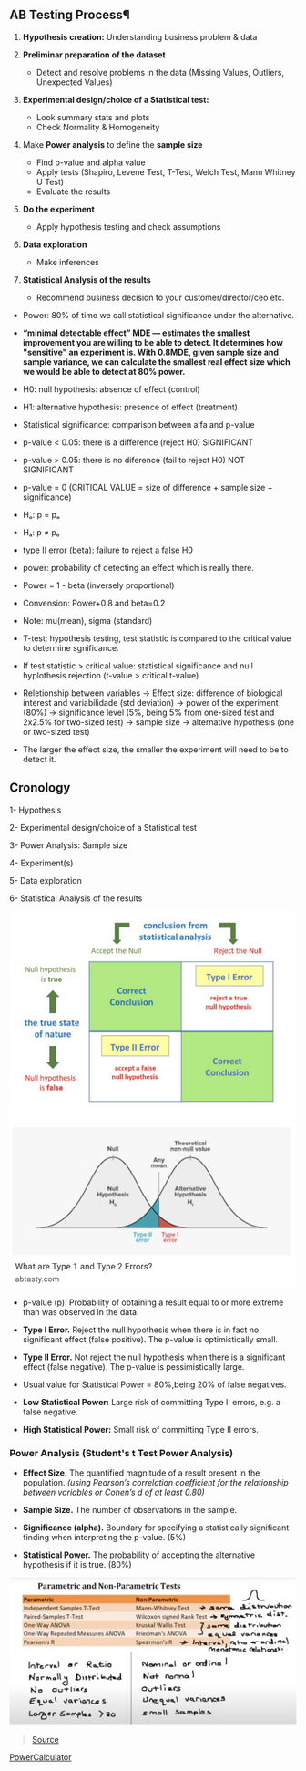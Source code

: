 ## AB Testing Process¶
1. **Hypothesis creation:** Understanding business problem & data

2. **Preliminar preparation of the dataset**
    - Detect and resolve problems in the data (Missing Values, Outliers, Unexpected Values)

3. **Experimental design/choice of a Statistical test:**
    - Look summary stats and plots
    - Check Normality & Homogeneity

4. Make **Power analysis** to define the **sample size**
    - Find p-value and alpha value
    - Apply tests (Shapiro, Levene Test, T-Test, Welch Test, Mann Whitney U Test)
    - Evaluate the results

5. **Do the experiment**
    - Apply hypothesis testing and check assumptions

6. **Data exploration**
    - Make inferences

7. **Statistical Analysis of the results**
    - Recommend business decision to your customer/director/ceo etc.

- Power: 80% of time we call statistical significance under the alternative.


- **“minimal detectable effect” MDE — estimates the smallest improvement you are willing to be able to detect. It determines how "sensitive" an experiment is.
With 0.8MDE, given sample size and sample variance, we can calculate the smallest real effect size which we would be able to detect at 80% power.**

- H0: null hypothesis: absence of effect (control)
- H1: alternative hypothesis: presence of effect (treatment)
- Statistical significance: comparison between alfa and p-value
- p-value < 0.05: there is a difference (reject H0) SIGNIFICANT
- p-value > 0.05: there is no diference (fail to reject H0) NOT SIGNIFICANT
- p-value = 0 (CRITICAL VALUE = size of difference + sample size + significance)
- Hₒ: p = pₒ
- Hₐ: p ≠ pₒ

- type II error (beta): failure to reject a false H0
- power: probability of detecting an effect which is really there.
- Power = 1 - beta (inversely proportional)
- Convension: Power+0.8 and beta=0.2

- Note: mu(mean), sigma (standard)


- T-test: hypothesis testing, test statistic is compared to the critical value to determine sgnificance.

- If test statistic > critical value: statistical significance and null hyplothesis rejection (t-value > critical t-value)

- Reletionship between variables
-> Effect size: difference of biological interest and variabilidade (std deviation)
-> power of the experiment (80%)
-> significance level (5%, being 5% from one-sized test and 2x2.5% for two-sized test)
-> sample size
-> alternative hypothesis (one or two-sized test)

- The larger the effect size, the smaller the experiment will need to be to detect it.


## Cronology

1- Hypothesis

2- Experimental design/choice of a Statistical test

3- Power Analysis: Sample size

4- Experiment(s)

5- Data exploration

6- Statistical Analysis of the results

<!-- ![01](images/01.png) -->
<img title="01" alt="Alt text" src="images/01.png">

<!-- ![02](images/02.png) -->
<img title="02" alt="Alt text" src="images/02.png">

- p-value (p): Probability of obtaining a result equal to or more extreme than was observed in the data.


- **Type I Error.** Reject the null hypothesis when there is in fact no significant effect (false positive). The p-value is optimistically small.

- **Type II Error.** Not reject the null hypothesis when there is a significant effect (false negative). The p-value is pessimistically large.

- Usual value for Statistical Power = 80%,being 20% of false negatives.

- **Low Statistical Power:** Large risk of committing Type II errors, e.g. a false negative.

- **High Statistical Power:** Small risk of committing Type II errors.


### Power Analysis (Student's t Test Power Analysis)

- **Effect Size.** The quantified magnitude of a result present in the population. *(using Pearson’s correlation coefficient for the relationship between variables or Cohen’s d of at least 0.80)*

- **Sample Size.** The number of observations in the sample.

- **Significance (alpha).** Boundary for specifying a statistically significant finding when interpreting the p-value. (5%)

- **Statistical Power.**  The probability of accepting the alternative hypothesis if it is true. (80%)

<!-- ![03](images/03.png) -->
<img title="03" alt="Alt text" src="images/03.png">

> [Source](https://machinelearningmastery.com/statistical-power-and-power-analysis-in-python/)

 [PowerCalculator](https://bookingcom.github.io/powercalculator/)
